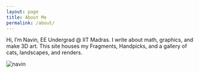 ```yaml
---
layout: page
title: About Me
permalink: /about/
---
```


Hi, I’m Navin, EE Undergrad @ IIT Madras. I write about math, graphics, and make 3D art. This site houses my Fragments, Handpicks, and a gallery of cats, landscapes, and renders.

![navin](../assets/images/cover.jpg "Me")
